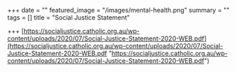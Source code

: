 +++
date = ""
featured_image = "/images/mental-health.png"
summary = ""
tags = []
title = "Social Justice Statement"

+++
[https://socialjustice.catholic.org.au/wp-content/uploads/2020/07/Social-Justice-Statement-2020-WEB.pdf](https://socialjustice.catholic.org.au/wp-content/uploads/2020/07/Social-Justice-Statement-2020-WEB.pdf "https://socialjustice.catholic.org.au/wp-content/uploads/2020/07/Social-Justice-Statement-2020-WEB.pdf")